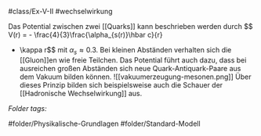#class/Ex-V-II #wechselwirkung 

Das Potential zwischen zwei [[Quarks]] kann beschrieben werden durch
$$
V(r) = - \frac{4}{3}\frac{\alpha_{s(r)}\hbar c}{r}
 + \kappa r$$
 mit $\alpha_{s}\approx 0.3$.
 Bei kleinen Abständen verhalten sich die [[Gluon]]en wie freie Teilchen. Das Potential führt auch dazu, dass bei ausreichen großen Abständen sich neue Quark-Antiquark-Paare aus dem Vakuum bilden können.
 ![[vakuumerzeugung-mesonen.png]]
Über dieses Prinzip bilden sich beispielsweise auch die Schauer der [[Hadronische Wechselwirkung]]  aus.


 *Folder tags:*

#folder/Physikalische-Grundlagen #folder/Standard-Modell